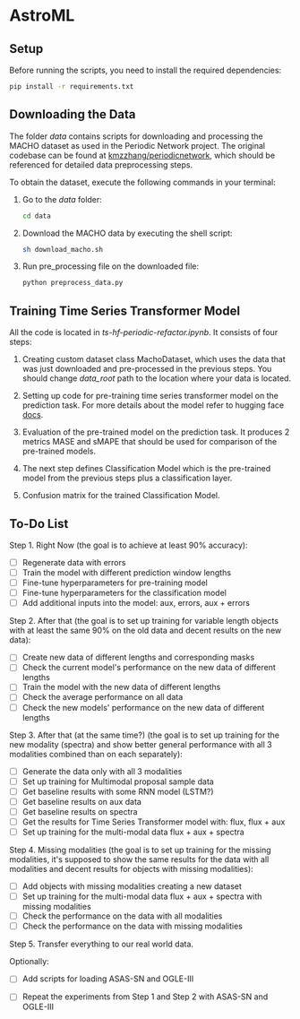 # AstroML

## Setup

Before running the scripts, you need to install the required dependencies:
   ```sh
   pip install -r requirements.txt
   ```

## Downloading the Data

The folder _data_ contains scripts for downloading and processing the MACHO dataset as used in the Periodic Network 
project. The original codebase can be found at [kmzzhang/periodicnetwork](https://github.com/kmzzhang/periodicnetwork), 
which should be referenced for detailed data preprocessing steps.

To obtain the dataset, execute the following commands in your terminal:

1. Go to the _data_ folder:
   ```sh
   cd data
   
2. Download the MACHO data by executing the shell script:
   ```sh
   sh download_macho.sh

3. Run pre_processing file on the downloaded file:
   ```sh
   python preprocess_data.py

## Training Time Series Transformer Model

All the code is located in _ts-hf-periodic-refactor.ipynb_. It consists of four steps:

1. Creating custom dataset class MachoDataset, which uses the data that was just downloaded and pre-processed in the 
previous steps. You should change _data_root_ path to the location where your data is located.

2. Setting up code for pre-training time series transformer model on the prediction task. For more details about the
model refer to hugging face [docs](https://huggingface.co/docs/transformers/v4.34.1/en/model_doc/time_series_transformer).

3. Evaluation of the pre-trained model on the prediction task. It produces 2 metrics MASE and sMAPE that should be used
for comparison of the pre-trained models.

4. The next step defines Classification Model which is the pre-trained model from the previous steps plus a
classification layer.

5. Confusion matrix for the trained Classification Model.

## To-Do List

Step 1. Right Now (the goal is to achieve at least 90% accuracy):
- [ ] Regenerate data with errors
- [ ] Train the model with different prediction window lengths
- [ ] Fine-tune hyperparameters for pre-training model
- [ ] Fine-tune hyperparameters for the classification model
- [ ] Add additional inputs into the model: aux, errors, aux + errors

Step 2. After that (the goal is to set up training for variable length objects with at least the same 90% on the old 
data and decent results on the new data):
- [ ] Create new data of different lengths and corresponding masks
- [ ] Check the current model's performance on the new data of different lengths
- [ ] Train the model with the new data of different lengths
- [ ] Check the average performance on all data
- [ ] Check the new models' performance on the new data of different lengths

Step 3. After that (at the same time?) (the goal is to set up training for the new modality (spectra) and show better
general performance with all 3 modalities combined than on each separately):
- [ ] Generate the data only with all 3 modalities
- [ ] Set up training for Multimodal proposal sample data
- [ ] Get baseline results with some RNN model (LSTM?)
- [ ] Get baseline results on aux data
- [ ] Get baseline results on spectra
- [ ] Get the results for Time Series Transformer model with: flux, flux + aux
- [ ] Set up training for the multi-modal data flux + aux + spectra

Step 4. Missing modalities (the goal is to set up training for the missing modalities, it's supposed to show the same
results for the data with all modalities and decent results for objects with missing modalities):
- [ ] Add objects with missing modalities creating a new dataset
- [ ] Set up training for the multi-modal data flux + aux + spectra with missing modalities
- [ ] Check the performance on the data with all modalities
- [ ] Check the performance on the data with missing modalities

Step 5. Transfer everything to our real world data.

Optionally:
- [ ] Add scripts for loading ASAS-SN and OGLE-III
- [ ] Repeat the experiments from Step 1 and Step 2 with ASAS-SN and OGLE-III 

